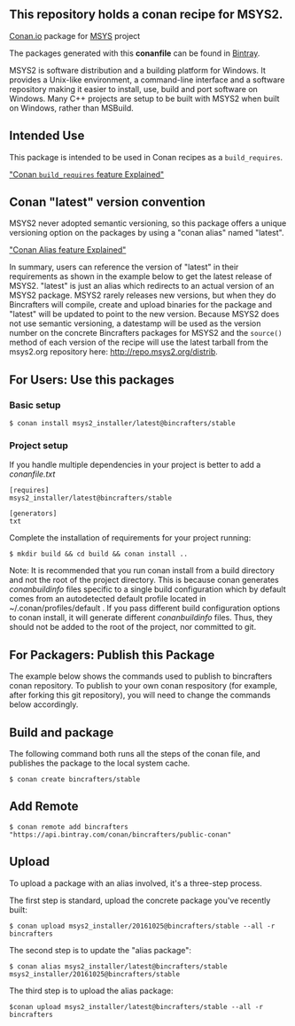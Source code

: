 ## This repository holds a conan recipe for MSYS2.

[Conan.io](https://conan.io) package for [MSYS](http://www.msys2.org) project

The packages generated with this **conanfile** can be found in [Bintray](https://bintray.com/bincrafters/public-conan/msys2_installer%3Abincrafters).

MSYS2 is software distribution and a building platform for Windows. It provides a Unix-like environment, a command-line interface and a software repository making it easier to install, use, build and port software on Windows.  Many C++ projects are setup to be built with MSYS2 when built on Windows, rather than MSBuild. 

## Intended Use

This package is intended to be used in Conan recipes as a `build_requires`.  

["Conan `build_requires` feature Explained"](http://conanio.readthedocs.io/en/latest/reference/conanfile/attributes.html#build-requires)

## Conan "latest" version convention

MSYS2 never adopted semantic versioning, so this package offers a unique versioning option on the packages by using a "conan alias" named "latest". 

["Conan Alias feature Explained"](http://conanio.readthedocs.io/en/latest/reference/commands/alias.html?highlight=conan%20alias)

In summary, users can reference the version of "latest" in their requirements as shown in the example below to get the latest release of MSYS2.  "latest" is just an alias which redirects to an actual version of an MSYS2 package. MSYS2 rarely releases new versions, but when they do Bincrafters will compile, create and upload binaries for the package and "latest" will be updated to point to the new version.  Because MSYS2 does not use semantic versioning, a datestamp will be used as the version number on the concrete Bincrafters packages for MSYS2 and the `source()` method of each version of the recipe will use the latest tarball from the msys2.org repository here:  http://repo.msys2.org/distrib. 

## For Users: Use this packages

### Basic setup

    $ conan install msys2_installer/latest@bincrafters/stable

### Project setup

If you handle multiple dependencies in your project is better to add a *conanfile.txt*

    [requires]
    msys2_installer/latest@bincrafters/stable

    [generators]
    txt

Complete the installation of requirements for your project running:

    $ mkdir build && cd build && conan install ..
	
Note: It is recommended that you run conan install from a build directory and not the root of the project directory.  This is because conan generates *conanbuildinfo* files specific to a single build configuration which by default comes from an autodetected default profile located in ~/.conan/profiles/default .  If you pass different build configuration options to conan install, it will generate different *conanbuildinfo* files.  Thus, they should not be added to the root of the project, nor committed to git. 

## For Packagers: Publish this Package

The example below shows the commands used to publish to bincrafters conan repository. To publish to your own conan respository (for example, after forking this git repository), you will need to change the commands below accordingly. 

## Build and package 

The following command both runs all the steps of the conan file, and publishes the package to the local system cache.  

    $ conan create bincrafters/stable
	
## Add Remote

	$ conan remote add bincrafters "https://api.bintray.com/conan/bincrafters/public-conan"

## Upload
	
To upload a package with an alias involved, it's a three-step process. 

The first step is standard, upload the concrete package you've recently built:

    $ conan upload msys2_installer/20161025@bincrafters/stable --all -r bincrafters

The second step is to update the "alias package": 

	$ conan alias msys2_installer/latest@bincrafters/stable msys2_installer/20161025@bincrafters/stable

The third step is to upload the alias package:

	$conan upload msys2_installer/latest@bincrafters/stable --all -r bincrafters
	

